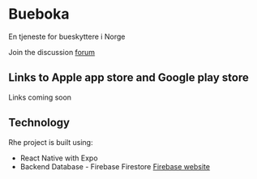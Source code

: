 # Bueboka
En tjeneste for bueskyttere i Norge

Join the discussion [forum](https://github.com/Aaronshades/Bueboka/discussions)

## Links to Apple app store and Google play store 
Links coming soon

## Technology

Rhe project is built using:

- React Native with Expo
- Backend Database - Firebase Firestore [Firebase website](https://firebase.google.com/)
